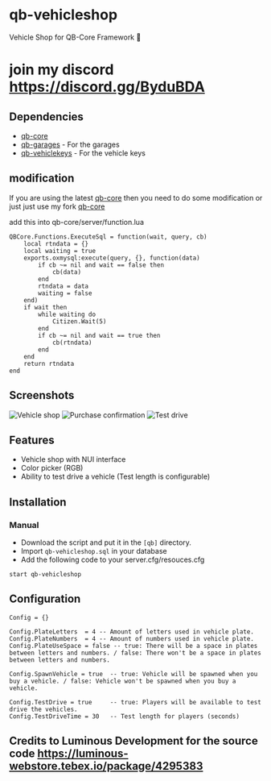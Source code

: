 # qb-vehicleshop
Vehicle Shop for QB-Core Framework :car:

# join my discord https://discord.gg/ByduBDA

## Dependencies
- [qb-core](https://github.com/qbcore-framework/qb-core)
- [qb-garages](https://github.com/qbcore-framework/qb-garages) - For the garages
- [qb-vehiclekeys](https://github.com/qbcore-framework/qb-vehiclekeys) - For the vehicle keys

## modification
If you are using the latest [qb-core](https://github.com/qbcore-framework/qb-core) then you need to do some modification or just just use my fork [qb-core](https://github.com/wtftanveer/qb-core)

add this into qb-core/server/function.lua
```
QBCore.Functions.ExecuteSql = function(wait, query, cb)
	local rtndata = {}
	local waiting = true
	exports.oxmysql:execute(query, {}, function(data)
		if cb ~= nil and wait == false then
			cb(data)
		end
		rtndata = data
		waiting = false
	end)
	if wait then
		while waiting do
			Citizen.Wait(5)
		end
		if cb ~= nil and wait == true then
			cb(rtndata)
		end
	end
	return rtndata
end

```
## Screenshots
![Vehicle shop](https://i.imgur.com/6WOs7Xu.png)
![Purchase confirmation](https://imgur.com/k6L3vQE.png)
![Test drive](https://imgur.com/omvRCbG.png)

## Features
- Vehicle shop with NUI interface
- Color picker (RGB)
- Ability to test drive a vehicle (Test length is configurable)

## Installation
### Manual
- Download the script and put it in the `[qb]` directory.
- Import `qb-vehicleshop.sql` in your database
- Add the following code to your server.cfg/resouces.cfg
```
start qb-vehicleshop
```

## Configuration
```
Config = {}

Config.PlateLetters  = 4 -- Amount of letters used in vehicle plate.
Config.PlateNumbers  = 4 -- Amount of numbers used in vehicle plate.
Config.PlateUseSpace = false -- true: There will be a space in plates between letters and numbers. / false: There won't be a space in plates between letters and numbers.

Config.SpawnVehicle = true  -- true: Vehicle will be spawned when you buy a vehicle. / false: Vehicle won't be spawned when you buy a vehicle.

Config.TestDrive = true     -- true: Players will be available to test drive the vehicles.
Config.TestDriveTime = 30   -- Test length for players (seconds)
```

## Credits to Luminous Development for the source code https://luminous-webstore.tebex.io/package/4295383

